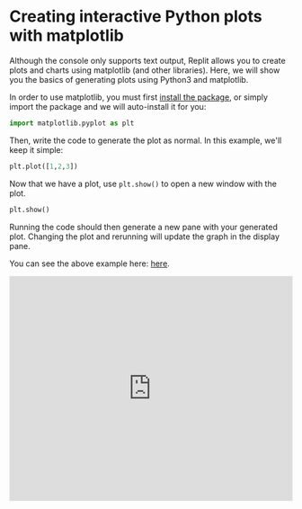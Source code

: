 # Creating interactive Python plots with matplotlib

Although the console only supports text output, Replit allows you to
create plots and charts using matplotlib (and other libraries). Here, we will show you the basics of generating plots using Python3 and matplotlib.

In order to use matplotlib, you must first [install the package](/programming-ide/installing-packages), or simply import the package and we will auto-install it for you:

```python
import matplotlib.pyplot as plt
```

Then, write the code to generate the plot as normal. In this example,
we'll keep it simple:

```python
plt.plot([1,2,3])
```

Now that we have a plot, use `plt.show()` to open a new window with the plot.

```python
plt.show()
```

Running the code should then generate a new pane with your generated plot. Changing the plot and rerunning will update the graph in the display pane.

You can see the above example here:
[here](https://replit.com/@amasad/docs-matplotlib).

<iframe height="400px" width="100%" src="https://replit.com/@amasad/docs-matplotlib?embed=1" scrolling="no" frameborder="no" allowtransparency="true" allowfullscreen="true" sandbox="allow-forms allow-pointer-lock allow-popups allow-same-origin allow-scripts allow-modals"></iframe>
